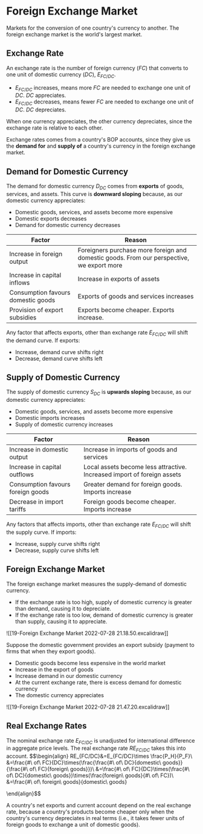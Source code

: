# Foreign Exchange Market
Markets for the conversion of one country's currency to another. The foreign exchange market is the world's largest market.

## Exchange Rate
An exchange rate is the number of foreign currency ($FC$) that converts to one unit of domestic currency ($DC$), $E_{FC/DC}$.
* $E_{FC/DC}$ increases, means more $FC$ are needed to exchange one unit of $DC$. $DC$ appreciates.
* $E_{FC/DC}$ decreases, means fewer $FC$ are needed to exchange one unit of $DC$. $DC$ depreciates.

When one currency appreciates, the other currency depreciates, since the exchange rate is relative to each other.

Exchange rates comes from a country's BOP accounts, since they give us the **demand for** and **supply of** a country's currency in the foreign exchange market.

## Demand for Domestic Currency
The demand for domestic currency $D_{DC}$ comes from **exports** of goods, services, and assets. This curve is **downward sloping** because, as our domestic currency appreciates:
* Domestic goods, services, and assets become more expensive
* Domestic exports decreases
* Demand for domestic currency decreases

|Factor|Reason|
|---|---|
|Increase in foreign output|Foreigners purchase more foreign and domestic goods. From our perspective, we export more|
|Increase in capital inflows|Increase in exports of assets|
|Consumption favours domestic goods|Exports of goods and services increases|
|Provision of export subsidies|Exports become cheaper. Exports increase.|

Any factor that affects exports, other than exchange rate $E_{FC/DC}$ will shift the demand curve. If exports:
* Increase, demand curve shifts right
* Decrease, demand curve shifts left

## Supply of Domestic Currency
The supply of domestic currency $S_{DC}$ is **upwards sloping** because, as our domestic currency appreciates:
* Domestic goods, services, and assets become more expensive
* Domestic imports increases
* Supply of domestic currency increases

|Factor|Reason|
|---|---|
|Increase in domestic output|Increase in imports of goods and services|
|Increase in capital outflows|Local assets become less attractive. Increased import of foreign assets|
|Consumption favours foreign goods|Greater demand for foreign goods. Imports increase|
|Decrease in import tariffs|Foreign goods become cheaper. Imports increase|

Any factors that affects imports, other than exchange rate $E_{FC/DC}$ will shift the supply curve. If imports:
* Increase, supply curve shifts right
* Decrease, supply curve shifts left

## Foreign Exchange Market
The foreign exchange market measures the supply-demand of domestic currency.
* If the exchange rate is too high, supply of domestic currency is greater than demand, causing it to depreciate.
* If the exchange rate is too low, demand of domestic currency is greater than supply, causing it to appreciate.

![[19-Foreign Exchange Market 2022-07-28 21.18.50.excalidraw]]

Suppose the domestic government provides an export subsidy (payment to firms that when they export goods).
* Domestic goods become less expensive in the world market
* Increase in the export of goods
* Increase demand in our domestic currency
* At the current exchange rate, there is excess demand for domestic currency
* The domestic currency appreciates

![[19-Foreign Exchange Market 2022-07-28 21.47.20.excalidraw]]

## Real Exchange Rates
The nominal exchange rate $E_{FC/DC}$ is unadjusted for international difference in aggregate price levels. The real exchange rate $RE_{FC/DC}$ takes this into account.
$$\begin{align}
RE_{FC/DC}&=E_{FC/DC}\times \frac{P_H}{P_F}\\
&=\frac{\#\ of\ FC}{DC}\times(\frac{\frac{\#\ of\ DC}{domestic\ goods}}{\frac{\#\ of\ FC}{foreign\ goods}})\\
&=\frac{\#\ of\ FC}{DC}\times(\frac{\#\ of\ DC}{domestic\ goods})\times(\frac{foreign\ goods}{\#\ of\ FC})\\
&=\frac{\#\ of\ foreign\ goods}{domestic\ goods}

\end{align}$$

A country's net exports and current account depend on the real exchange rate, because a country's products become cheaper only when the country's currency depreciates in real terms (i.e., it takes fewer units of foreign goods to exchange a unit of domestic goods).
